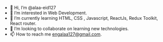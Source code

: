 - 👋 Hi, I’m @alaa-eid127
- 👀 I’m interested in Web Development.
- 🌱 I’m currently learning HTML, CSS , Javascript, ReactJs, Redux Toolkit, React router.
- 💞️ I’m looking to collaborate on learning new technologies.
- 📫 How to reach me engalaa127@gmail.com.

<!--Front End Web Developer is a ✨ special ✨ repository because its `README.md` (this file) appears on your GitHub profile.
You can click the Preview link to take a look at your changes.
--->
